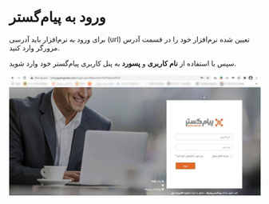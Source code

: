 # ورود به پیام‌گستر

برای ورود به نرم‌افزار باید آدرسی (url) تعیین شده نرم‌افزار خود را در قسمت آدرس مرورگر وارد کنید.

سپس با استفاده از **نام کاربری** و **پسورد** به پنل کاربری پیام‌گستر خود وارد شوید. 

![](1.png)

